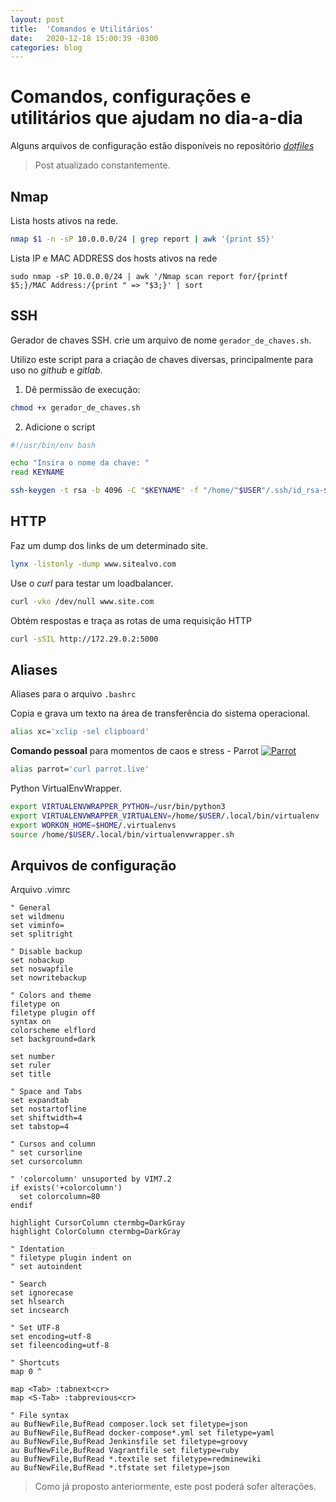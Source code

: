 ```yaml
---
layout: post
title:  'Comandos e Utilitários'
date:   2020-12-18 15:00:39 -0300
categories: blog
---
```


# Comandos, configurações e utilitários que ajudam no dia-a-dia

Alguns arquivos de configuração estão disponíveis no repositório [_dotfiles_](https://github.com/actiago/dotfiles)

> Post atualizado constantemente.

## Nmap

Lista hosts ativos na rede.

```bash
nmap $1 -n -sP 10.0.0.0/24 | grep report | awk '{print $5}'
```

Lista IP e MAC ADDRESS dos hosts ativos na rede

```
sudo nmap -sP 10.0.0.0/24 | awk '/Nmap scan report for/{printf $5;}/MAC Address:/{print " => "$3;}' | sort
```

## SSH

Gerador de chaves SSH. crie um arquivo de nome ```gerador_de_chaves.sh```.

Utilizo este script para a criação de chaves diversas, principalmente para uso no _github_ e _gitlab_.

1. Dê permissão de execução:

```bash
chmod +x gerador_de_chaves.sh
```

2. Adicione o script

```bash
#!/usr/bin/env bash

echo "Insira o nome da chave: "
read KEYNAME

ssh-keygen -t rsa -b 4096 -C "$KEYNAME" -f "/home/"$USER"/.ssh/id_rsa-$KEYNAME" -q
```

## HTTP

Faz um dump dos links de um determinado site.

```bash
lynx -listonly -dump www.sitealvo.com
```

Use o _curl_ para testar um loadbalancer.

```bash
curl -vko /dev/null www.site.com
```

Obtém respostas e traça as rotas de uma requisição HTTP

```bash
curl -sSIL http://172.29.0.2:5000
```

## Aliases

Aliases para o arquivo ```.bashrc```

Copia e grava um texto na área de transferência do sistema operacional.

```bash
alias xc='xclip -sel clipboard'
```

**Comando pessoal** para momentos de caos e stress - Parrot [![Parrot](https://emoji.gg/assets/emoji/5892_parrot.gif)](https://emoji.gg/emoji/5892_parrot)

```bash
alias parrot='curl parrot.live'
```

Python VirtualEnvWrapper.

```bash
export VIRTUALENVWRAPPER_PYTHON=/usr/bin/python3
export VIRTUALENVWRAPPER_VIRTUALENV=/home/$USER/.local/bin/virtualenv
export WORKON_HOME=$HOME/.virtualenvs
source /home/$USER/.local/bin/virtualenvwrapper.sh
```

## Arquivos de configuração

Arquivo .vimrc

```vim
" General
set wildmenu
set viminfo=
set splitright

" Disable backup
set nobackup
set noswapfile
set nowritebackup

" Colors and theme
filetype on
filetype plugin off
syntax on
colorscheme elflord
set background=dark

set number
set ruler
set title

" Space and Tabs
set expandtab
set nostartofline
set shiftwidth=4
set tabstop=4

" Cursos and column
" set cursorline
set cursorcolumn

" 'colorcolumn' unsuported by VIM7.2
if exists('+colorcolumn')
  set colorcolumn=80
endif

highlight CursorColumn ctermbg=DarkGray
highlight ColorColumn ctermbg=DarkGray

" Identation
" filetype plugin indent on
" set autoindent

" Search
set ignorecase
set hlsearch
set incsearch

" Set UTF-8
set encoding=utf-8
set fileencoding=utf-8

" Shortcuts
map 0 ^

map <Tab> :tabnext<cr>
map <S-Tab> :tabprevious<cr>

" File syntax
au BufNewFile,BufRead composer.lock set filetype=json
au BufNewFile,BufRead docker-compose*.yml set filetype=yaml
au BufNewFile,BufRead Jenkinsfile set filetype=groovy
au BufNewFile,BufRead Vagrantfile set filetype=ruby
au BufNewFile,BufRead *.textile set filetype=redminewiki
au BufNewFile,BufRead *.tfstate set filetype=json
```

> Como já proposto anteriormente, este post poderá sofer alterações.
